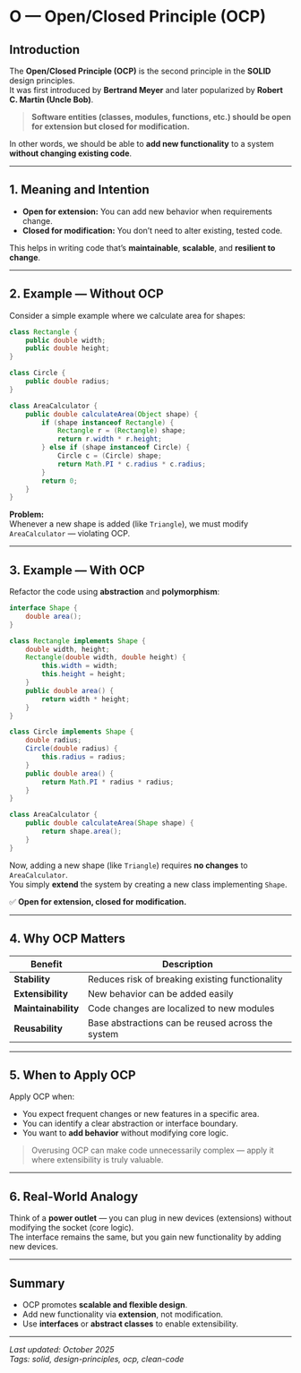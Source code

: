 # O — Open/Closed Principle (OCP)

## Introduction

The **Open/Closed Principle (OCP)** is the second principle in the **SOLID** design principles.  
It was first introduced by **Bertrand Meyer** and later popularized by **Robert C. Martin (Uncle Bob)**.

> **Software entities (classes, modules, functions, etc.) should be open for extension but closed for modification.**

In other words, we should be able to **add new functionality** to a system **without changing existing code**.

---

## 1. Meaning and Intention

- **Open for extension:** You can add new behavior when requirements change.  
- **Closed for modification:** You don’t need to alter existing, tested code.

This helps in writing code that’s **maintainable**, **scalable**, and **resilient to change**.

---

## 2. Example — Without OCP

Consider a simple example where we calculate area for shapes:

```java
class Rectangle {
    public double width;
    public double height;
}

class Circle {
    public double radius;
}

class AreaCalculator {
    public double calculateArea(Object shape) {
        if (shape instanceof Rectangle) {
            Rectangle r = (Rectangle) shape;
            return r.width * r.height;
        } else if (shape instanceof Circle) {
            Circle c = (Circle) shape;
            return Math.PI * c.radius * c.radius;
        }
        return 0;
    }
}
```

**Problem:**  
Whenever a new shape is added (like `Triangle`), we must modify `AreaCalculator` — violating OCP.

---

## 3. Example — With OCP

Refactor the code using **abstraction** and **polymorphism**:

```java
interface Shape {
    double area();
}

class Rectangle implements Shape {
    double width, height;
    Rectangle(double width, double height) {
        this.width = width;
        this.height = height;
    }
    public double area() {
        return width * height;
    }
}

class Circle implements Shape {
    double radius;
    Circle(double radius) {
        this.radius = radius;
    }
    public double area() {
        return Math.PI * radius * radius;
    }
}

class AreaCalculator {
    public double calculateArea(Shape shape) {
        return shape.area();
    }
}
```

Now, adding a new shape (like `Triangle`) requires **no changes** to `AreaCalculator`.  
You simply **extend** the system by creating a new class implementing `Shape`.

✅ **Open for extension, closed for modification.**

---

## 4. Why OCP Matters

| Benefit | Description |
|----------|--------------|
| **Stability** | Reduces risk of breaking existing functionality |
| **Extensibility** | New behavior can be added easily |
| **Maintainability** | Code changes are localized to new modules |
| **Reusability** | Base abstractions can be reused across the system |

---

## 5. When to Apply OCP

Apply OCP when:
- You expect frequent changes or new features in a specific area.
- You can identify a clear abstraction or interface boundary.
- You want to **add behavior** without modifying core logic.

> Overusing OCP can make code unnecessarily complex — apply it where extensibility is truly valuable.

---

## 6. Real-World Analogy

Think of a **power outlet** — you can plug in new devices (extensions) without modifying the socket (core logic).  
The interface remains the same, but you gain new functionality by adding new devices.

---

## Summary

- OCP promotes **scalable and flexible design**.  
- Add new functionality via **extension**, not modification.  
- Use **interfaces** or **abstract classes** to enable extensibility.

---

*Last updated: October 2025*  
*Tags: solid, design-principles, ocp, clean-code*

